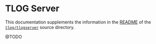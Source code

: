 # TLOG Server

This documentation supplements the information in the [README](/tlog/readme.md#tlog-server) of the [`tlog/tlogserver`](/tlog/tlogserver/) source directory.

@TODO
